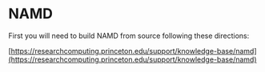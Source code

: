 # NAMD

First you will need to build NAMD from source following these directions:

[https://researchcomputing.princeton.edu/support/knowledge-base/namd](https://researchcomputing.princeton.edu/support/knowledge-base/namd)
